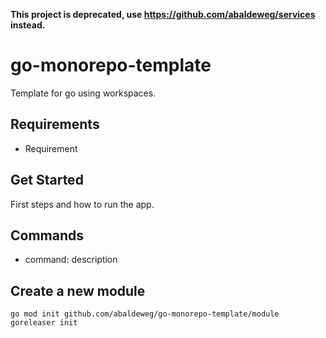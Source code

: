 **This project is deprecated, use https://github.com/abaldeweg/services instead.**

# go-monorepo-template

Template for go using workspaces.

## Requirements

- Requirement

## Get Started

First steps and how to run the app.

## Commands

- command: description

## Create a new module

```shell
go mod init github.com/abaldeweg/go-monorepo-template/module
goreleaser init
```
